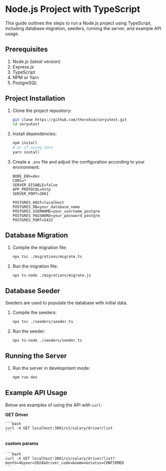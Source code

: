 # Node.js Project with TypeScript

This guide outlines the steps to run a Node.js project using TypeScript, including database migration, seeders, running the server, and example API usage.

## Prerequisites

1. Node.js (latest version)
2. Express.js
3. TypeScript
4. NPM or Yarn
5. PostgreSQL

## Project Installation

1. Clone the project repository:

    ```bash
    git clone https://github.com/therohim/seryutest.git
    cd seryutest
    ```

2. Install dependencies:

    ```bash
    npm install
    # or if using Yarn
    yarn install
    ```

3. Create a `.env` file and adjust the configuration according to your environment:

    ```env
    NODE_ENV=dev
    CORS=*
    SERVER_DISABLE=false
    APP_PROTOCOL=http
    SERVER_PORT=3001

    POSTGRES_HOST=localhost
    POSTGRES_DB=your_database_name
    POSTGRES_USERNAME=your_username_postgre
    POSTGRES_PASSWORD=your_password_postgre
    POSTGRES_PORT=5432
    ```

## Database Migration

1. Compile the migration file:

    ```bash
    npx tsc ./migrations/migrate.ts
    ```

2. Run the migration file:

    ```bash
    npx ts-node ./migrations/migrate.js
    ```

## Database Seeder

Seeders are used to populate the database with initial data.

1. Compile the seeders:

    ```bash
    npx tsc ./seeders/seeder.ts
    ```

2. Run the seeder:

    ```bash
    npx ts-node ./seeders/seeder.ts
    ```

## Running the Server

1. Run the server in development mode:

    ```bash
    npm run dev
    ```

## Example API Usage

Below are examples of using the API with `curl`:

**GET Driver**

    ```bash
    curl -X GET localhost:3001/v1/salary/driver/list
    ```

#### custom params
    ```bash
    curl -X GET localhost:3001/v1/salary/driver/list?month=4&year=2024&driver_code=&name=&status=CONFIRMED
    ```